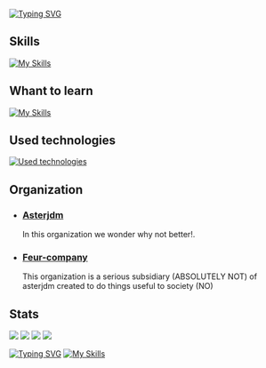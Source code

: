 [![Typing SVG](https://readme-typing-svg.demolab.com?font=Arial&weight=900&size=60&pause=1000&color=F7F7F7&width=900&height=90&lines=I'm+Asteroidus;I+have+10¹²IQ;I'm+god;Visit+my+website;Why+you+still+alive?%3F)](https://rmbi.ch/aster/)

## Skills

 [![My Skills](https://skillicons.dev/icons?i=html,css,rust,python,bash,md)](https://github.com/AsteroidusTv)

## Whant to learn
 [![My Skills](https://skillicons.dev/icons?i=tauri,webassembly)](https://github.comAsteroidusTv)


## Used technologies

 [![Used technologies](https://skillicons.dev/icons?i=linux,vscode,git,github,discord)](https://github.com/AsteroidusTv)

## Organization

 - ### [Asterjdm](https://github.com/asterjdm)
   
   In this organization we wonder why not better!.
 
 - ### [Feur-company](https://github.com/Feur-company)
   
   This organization is a serious subsidiary (ABSOLUTELY NOT) of asterjdm created to do things useful to society (NO)

## Stats

 [![](http://github-profile-summary-cards.vercel.app/api/cards/repos-per-language?username=AsteroidusTv&theme=dracula)](https://github.com/AsteroidusTv)
 [![](http://github-profile-summary-cards.vercel.app/api/cards/most-commit-language?username=AsteroidusTv&theme=dracula)](https://github.com/AsteroidusTv)
 [![](http://github-profile-summary-cards.vercel.app/api/cards/stats?username=AsteroidusTv&theme=dracula)](https://github.com/AsteroidusTv)
 [![](http://github-profile-summary-cards.vercel.app/api/cards/productive-time?username=AsteroidusTv&theme=dracula&utcOffset=2)](https://github.com/AsteroidusTv)


[![Typing SVG](https://readme-typing-svg.demolab.com?font=ubuntu&weight=900&size=20&pause=1000&color=F7F7F7&width=900&height=90&lines=The+best+programming+language+is+?;There+is+one+answer;You+have+to+learn+it;Its+RUST!!!!;Why+you+still+alive?%3F)]([https://rmbi.ch/aster/](https://www.rust-lang.org/fr/tools/install))
 [![My Skills](https://skillicons.dev/icons?i=rust)](https://github.com/AsteroidusTv)
